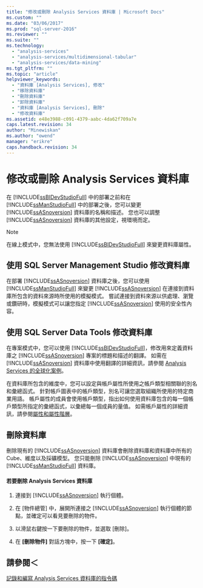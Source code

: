 ```yaml
---
title: "修改或刪除 Analysis Services 資料庫 | Microsoft Docs"
ms.custom: ""
ms.date: "03/06/2017"
ms.prod: "sql-server-2016"
ms.reviewer: ""
ms.suite: ""
ms.technology: 
  - "analysis-services"
  - "analysis-services/multidimensional-tabular"
  - "analysis-services/data-mining"
ms.tgt_pltfrm: ""
ms.topic: "article"
helpviewer_keywords: 
  - "資料庫 [Analysis Services], 修改"
  - "移除資料庫"
  - "刪除資料庫"
  - "卸除資料庫"
  - "資料庫 [Analysis Services], 刪除"
  - "修改資料庫"
ms.assetid: e48e3988-c091-4379-aabc-4da62f709a7e
caps.latest.revision: 34
author: "Minewiskan"
ms.author: "owend"
manager: "erikre"
caps.handback.revision: 34
---
```

# 修改或刪除 Analysis Services 資料庫
  在 [!INCLUDE[ssBIDevStudioFull](../../includes/ssbidevstudiofull-md.md)] 中的部署之前和在 [!INCLUDE[ssManStudioFull](../../includes/ssmanstudiofull-md.md)] 中的部署之後，您可以變更 [!INCLUDE[ssASnoversion](../../includes/ssasnoversion-md.md)] 資料庫的名稱和描述。 您也可以調整 [!INCLUDE[ssASnoversion](../../includes/ssasnoversion-md.md)] 資料庫的其他設定，視環境而定。  
  
> [!NOTE]  
>  在線上模式中，您無法使用 [!INCLUDE[ssBIDevStudioFull](../../includes/ssbidevstudiofull-md.md)] 來變更資料庫屬性。  
  
## 使用 SQL Server Management Studio 修改資料庫  
 在部署 [!INCLUDE[ssASnoversion](../../includes/ssasnoversion-md.md)] 資料庫之後，您可以使用 [!INCLUDE[ssManStudioFull](../../includes/ssmanstudiofull-md.md)] 來變更 [!INCLUDE[ssASnoversion](../../includes/ssasnoversion-md.md)] 在連接到資料庫所包含的資料來源時所使用的模擬模式。 嘗試連接到資料來源以供處理、瀏覽或鑽研時，模擬模式可以讓您指定 [!INCLUDE[ssASnoversion](../../includes/ssasnoversion-md.md)] 使用的安全性內容。  
  
## 使用 SQL Server Data Tools 修改資料庫  
 在專案模式中，您可以使用 [!INCLUDE[ssBIDevStudioFull](../../includes/ssbidevstudiofull-md.md)]，修改用來定義資料庫之 [!INCLUDE[ssASnoversion](../../includes/ssasnoversion-md.md)] 專案的標題和描述的翻譯。 如需在 [!INCLUDE[ssASnoversion](../../includes/ssasnoversion-md.md)] 資料庫中使用翻譯的詳細資訊，請參閱 [Analysis Services 的全球化案例](../../analysis-services/globalization-scenarios-for-analysis-services.md)。  
  
 在資料庫所包含的維度中，您可以設定與帳戶屬性所使用之帳戶類型相關聯的別名和彙總函式。 針對帳戶圖表中的帳戶類型，別名可讓您選取組織所使用的特定商業用語。 帳戶屬性的成員會使用帳戶類型，指出如何使用資料庫包含的每一個帳戶類型所指定的彙總函式，以彙總每一個成員的量值。 如需帳戶屬性的詳細資訊，請參閱[屬性和屬性階層](../../analysis-services/multidimensional-models-olap-logical-dimension-objects/attributes-and-attribute-hierarchies.md)。  
  
## 刪除資料庫  
 刪除現有的 [!INCLUDE[ssASnoversion](../../includes/ssasnoversion-md.md)] 資料庫會刪除資料庫和資料庫中所有的 Cube、維度以及採礦模型。 您只能刪除 [!INCLUDE[ssASnoversion](../../includes/ssasnoversion-md.md)] 中現有的 [!INCLUDE[ssManStudioFull](../../includes/ssmanstudiofull-md.md)] 資料庫。  
  
#### 若要刪除 Analysis Services 資料庫  
  
1.  連接到 [!INCLUDE[ssASnoversion](../../includes/ssasnoversion-md.md)] 執行個體。  
  
2.  在 [物件總管] 中，展開所連接之 [!INCLUDE[ssASnoversion](../../includes/ssasnoversion-md.md)] 執行個體的節點，並確定可以看見要刪除的物件。  
  
3.  以滑鼠右鍵按一下要刪除的物件，並選取 [刪除]。  
  
4.  在 **[刪除物件]** 對話方塊中，按一下 **[確定]**。  
  
## 請參閱＜  
 [記錄和編寫 Analysis Services 資料庫的指令碼](../../analysis-services/multidimensional-models/document-and-script-an-analysis-services-database.md)  
  
  